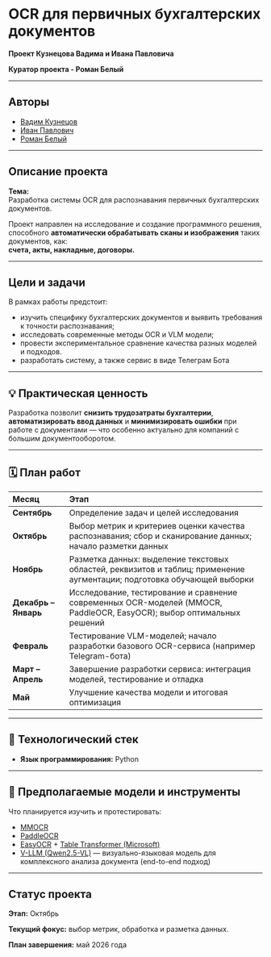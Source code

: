# OCR для первичных бухгалтерских документов  
**Проект Кузнецова Вадима и Ивана Павловича**

**Куратор проекта - Роман Белый**

---

## Авторы
- [Вадим Кузнецов](https://t.me/olvad) 
- [Иван Павлович](https://t.me/ivanpavlov1ch) 
- [Роман Белый](https://t.me/rbyelyy) 
---

##  Описание проекта

**Тема:**  
Разработка системы OCR для распознавания первичных бухгалтерских документов.

Проект направлен на исследование и создание программного решения, способного **автоматически обрабатывать сканы и изображения** таких документов, как:  
**счета, акты, накладные, договоры.**

---

## Цели и задачи

В рамках работы предстоит:

- изучить специфику бухгалтерских документов и выявить требования к точности распознавания;  
- исследовать современные методы OCR и VLM модели;
- провести экспериментальное сравнение качества разных моделей и подходов.
- разработать систему, а также сервис в виде Телеграм Бота 


---

## 💡 Практическая ценность

Разработка позволит **снизить трудозатраты бухгалтерии**, **автоматизировать ввод данных** и **минимизировать ошибки** при работе с документами — что особенно актуально для компаний с большим документооборотом.

---

## 🗓 План работ

| Месяц | Этап |
|:------|:-----|
| **Сентябрь** | Определение задач и целей исследования |
| **Октябрь** | Выбор метрик и критериев оценки качества распознавания; сбор и сканирование данных; начало разметки данных |
| **Ноябрь** | Разметка данных: выделение текстовых областей, реквизитов и таблиц; применение аугментации; подготовка обучающей выборки |
| **Декабрь – Январь** | Исследование, тестирование и сравнение современных OCR-моделей (MMOCR, PaddleOCR, EasyOCR); выбор оптимальных решений |
| **Февраль** | Тестирование VLM-моделей; начало разработки базового OCR-сервиса (например Telegram-бота) |
| **Март – Апрель** | Завершение разработки сервиса: интеграция моделей, тестирование и отладка |
| **Май** | Улучшение качества модели и итоговая оптимизация |

---

## 🧰 Технологический стек

- **Язык программирования:** Python   

---

## 🔬 Предполагаемые модели и инструменты

Что планируется изучить и протестировать:

- [MMOCR](https://github.com/open-mmlab/mmocr) 
- [PaddleOCR](https://github.com/PaddlePaddle/PaddleOCR) 
- [EasyOCR](https://github.com/JaidedAI/EasyOCR) + [Table Transformer (Microsoft)](https://huggingface.co/microsoft/table-transformer-detection)
- [V-LLM (Qwen2.5-VL)](https://ollama.com/library/qwen2.5vl) — визуально-языковая модель для комплексного анализа документа (end-to-end подход)

---

## Статус проекта

**Этап:** Октябрь

**Текущий фокус:** выбор метрик, обработка и разметка данных.

**План завершения:** май 2026 года


